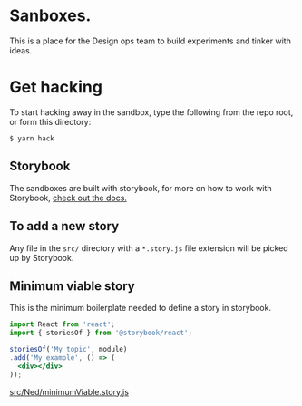# Sanboxes. 

This is a place for the Design ops team to build experiments and tinker with ideas. 

# Get hacking

To start hacking away in the sandbox, type the following from the repo root, or form this directory:

```shell
$ yarn hack
```

## Storybook

The sandboxes are built with storybook, for more on how to work with Storybook, [check out the docs.](https://storybook.js.org)

## To add a new story

Any file in the `src/` directory with a `*.story.js` file extension will be picked up by Storybook.

## Minimum viable story 

This is the minimum boilerplate needed to define a story in storybook.

```jsx
import React from 'react';
import { storiesOf } from '@storybook/react';

storiesOf('My topic', module)
.add('My example', () => (
  <div></div>
));
```

[src/Ned/minimumViable.story.js](src/Ned/minimumViable.story.js)
